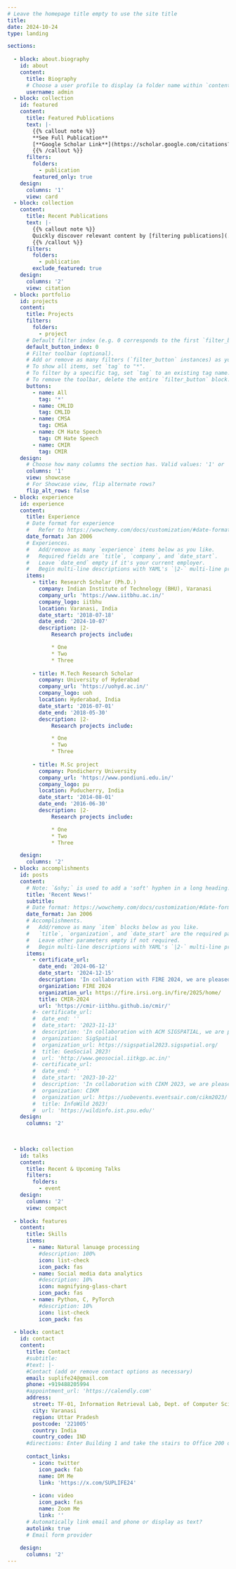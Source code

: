 ```yaml
---
# Leave the homepage title empty to use the site title
title:
date: 2024-10-24
type: landing

sections:
  
  - block: about.biography
    id: about
    content:
      title: Biography
      # Choose a user profile to display (a folder name within `content/authors/`)
      username: admin
  - block: collection
    id: featured
    content:
      title: Featured Publications 
      text: |-
        {{% callout note %}}
        **See Full Publication**  
        [**Google Scholar Link**](https://scholar.google.com/citations?user=wB9WetAAAAAJ&hl=en)
        {{% /callout %}}
      filters:
        folders:
          - publication
        featured_only: true
    design:
      columns: '1'
      view: card
  - block: collection
    content:
      title: Recent Publications
      text: |-
        {{% callout note %}}
        Quickly discover relevant content by [filtering publications](./publication/).
        {{% /callout %}}
      filters:
        folders:
          - publication
        exclude_featured: true
    design:
      columns: '2'
      view: citation
  - block: portfolio
    id: projects
    content:
      title: Projects
      filters:
        folders:
          - project
      # Default filter index (e.g. 0 corresponds to the first `filter_button` instance below).
      default_button_index: 0
      # Filter toolbar (optional).
      # Add or remove as many filters (`filter_button` instances) as you like.
      # To show all items, set `tag` to "*".
      # To filter by a specific tag, set `tag` to an existing tag name.
      # To remove the toolbar, delete the entire `filter_button` block.
      buttons:
        - name: All
          tag: '*'
        - name: CMLID
          tag: CMLID
        - name: CMSA
          tag: CMSA
        - name: CM Hate Speech
          tag: CM Hate Speech
        - name: CMIR
          tag: CMIR
    design:
      # Choose how many columns the section has. Valid values: '1' or '2'.
      columns: '1'
      view: showcase
      # For Showcase view, flip alternate rows?
      flip_alt_rows: false
  - block: experience
    id: experience
    content:
      title: Experience
      # Date format for experience
      #   Refer to https://wowchemy.com/docs/customization/#date-format
      date_format: Jan 2006
      # Experiences.
      #   Add/remove as many `experience` items below as you like.
      #   Required fields are `title`, `company`, and `date_start`.
      #   Leave `date_end` empty if it's your current employer.
      #   Begin multi-line descriptions with YAML's `|2-` multi-line prefix.
      items:
        - title: Research Scholar (Ph.D.)
          company: Indian Institute of Technology (BHU), Varanasi
          company_url: 'https://www.iitbhu.ac.in/'
          company_logo: iitbhu
          location: Varanasi, India
          date_start: '2018-07-18'
          date_end: '2024-10-07'
          description: |2-
              Research projects include:

              * One
              * Two
              * Three
              
        - title: M.Tech Research Scholar
          company: University of Hyderabad
          company_url: 'https://uohyd.ac.in/'
          company_logo: uoh
          location: Hyderabad, India
          date_start: '2016-07-01'
          date_end: '2018-05-30'
          description: |2-
              Research projects include:

              * One
              * Two
              * Three
              
        - title: M.Sc project
          company: Pondicherry University
          company_url: 'https://www.pondiuni.edu.in/'
          company_logo: pu
          location: Puducherry, India
          date_start: '2014-08-01'
          date_end: '2016-06-30'
          description: |2-
              Research projects include:

              * One
              * Two
              * Three

    design:
      columns: '2'
  - block: accomplishments
    id: posts
    content:
      # Note: `&shy;` is used to add a 'soft' hyphen in a long heading.
      title: 'Recent News!'
      subtitle:
      # Date format: https://wowchemy.com/docs/customization/#date-format
      date_format: Jan 2006
      # Accomplishments.
      #   Add/remove as many `item` blocks below as you like.
      #   `title`, `organization`, and `date_start` are the required parameters.
      #   Leave other parameters empty if not required.
      #   Begin multi-line descriptions with YAML's `|2-` multi-line prefix.
      items:
        - certificate_url: 
          date_end: '2024-06-12'
          date_start: '2024-12-15'
          description: 'In collaboration with FIRE 2024, we are pleased to announce the call for participation for [CMIR-2024](https://cmir-iitbhu.github.io/cmir/), a shared task dedicated to information retrieval from code-mixed social media data.'
          organization: FIRE 2024
          organization_url: https://fire.irsi.org.in/fire/2025/home/
          title: CMIR-2024
          url: 'https://cmir-iitbhu.github.io/cmir/'
        #- certificate_url: 
        #  date_end: ''
        #  date_start: '2023-11-13'
        #  description: 'In collaboration with ACM SIGSPATIAL, we are pleased to announce the call for papers for [GeoSocial 2023](http://www.geosocial.iitkgp.ac.in/). The workshop aims to bring together a diverse community of researchers, practitioners, and students from various disciplines to exchange ideas, share knowledge, and foster collaboration in the burgeoning field of geocomputational and socio-economic data analysis.'
        #  organization: SigSpatial
        #  organization_url: https://sigspatial2023.sigspatial.org/
        #  title: GeoSocial 2023!
        #  url: 'http://www.geosocial.iitkgp.ac.in/'
        #- certificate_url: 
        #  date_end: ''
        #  date_start: '2023-10-22'
        #  description: 'In collaboration with CIKM 2023, we are pleased to announce the call for papers for [InfoWild 2023](https://wildinfo.ist.psu.edu/), a workshop dedicated to explore and enhance AI’s role in big data analysis for wildlife conservation, in brief, Nature Through the Lens of AI . It seeks to address crucial challenges related to data heterogeneity, scale integration, data privacy, mitigating biases, and decision-making under uncertainty. This workshop is centred around leveraging AI’s prowess in deciphering complex spatio-temporal data patterns for wildlife conservation, thereby contributing significantly to the broader canvas of AI for social good.'
        #  organization: CIKM
        #  organization_url: https://uobevents.eventsair.com/cikm2023/
        #  title: InfoWild 2023!
        #  url: 'https://wildinfo.ist.psu.edu/'
    design:
      columns: '2'

  
  
  - block: collection
    id: talks
    content:
      title: Recent & Upcoming Talks
      filters:
        folders:
          - event
    design:
      columns: '2'
      view: compact
  
  - block: features
    content:
      title: Skills
      items:
        - name: Natural lanuage processing
          #description: 100%
          icon: list-check
          icon_pack: fas
        - name: Social media data analytics
          #description: 10%
          icon: magnifying-glass-chart
          icon_pack: fas
        - name: Python, C, PyTorch
          #description: 10%
          icon: list-check
          icon_pack: fas
  
  - block: contact
    id: contact
    content:
      title: Contact
      #subtitle:
      #text: |-
      #Contact (add or remove contact options as necessary)
      email: suplife24@gmail.com
      phone: +919488205994
      #appointment_url: 'https://calendly.com'
      address:
        street: TF-01, Information Retrieval Lab, Dept. of Computer Science and Engineering, Indian Institute of Technology (Banaras Hindu University)
        city: Varanasi
        region: Uttar Pradesh
        postcode: '221005'
        country: India
        country_code: IND
      #directions: Enter Building 1 and take the stairs to Office 200 on Floor 2
      
      contact_links:
        - icon: twitter
          icon_pack: fab
          name: DM Me
          link: 'https://x.com/SUPLIFE24'
        
        - icon: video
          icon_pack: fas
          name: Zoom Me
          link: ''
      # Automatically link email and phone or display as text?
      autolink: true
      # Email form provider
      
    design:
      columns: '2'
---
```

